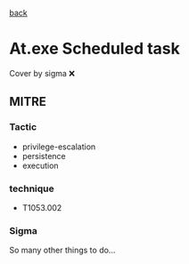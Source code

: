 [back](../index.md)
# At.exe Scheduled task
Cover by sigma :x: 

## MITRE
### Tactic
  - privilege-escalation
  - persistence
  - execution

### technique
  - T1053.002

### Sigma

 So many other things to do...